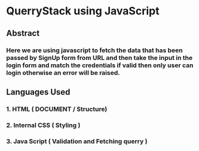 # QuerryStack using JavaScript

## Abstract
### Here we are using javascript to fetch the data that has been passed by SignUp form from URL and then take the input in the login form and match the credentials if valid then only user can login otherwise an error will be raised. 

## Languages Used
### 1. HTML ( DOCUMENT / Structure)
### 2. Internal CSS ( Styling )
### 3. Java Script ( Validation and Fetching querry )

